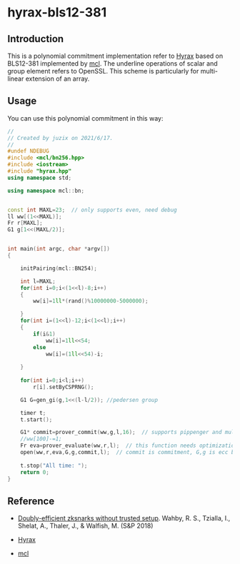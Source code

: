 # hyrax-bls12-381

## Introduction
This is a polynomial commitment implementation refer to [Hyrax](https://eprint.iacr.org/2017/1132.pdf) based on BLS12-381 implemented by [mcl](https://github.com/herumi/mcl). The underline operations of scalar and group element refers to OpenSSL.
This scheme is particularly for multi-linear extension of an array.

## Usage
You can use this polynomial commitment in this way:
```C++
//
// Created by juzix on 2021/6/17.
//
#undef NDEBUG
#include <mcl/bn256.hpp>
#include <iostream>
#include "hyrax.hpp"
using namespace std;

using namespace mcl::bn;


const int MAXL=23;  // only supports even, need debug
ll ww[(1<<MAXL)];
Fr r[MAXL];
G1 g[1<<(MAXL/2)];


int main(int argc, char *argv[])
{

    initPairing(mcl::BN254);

    int l=MAXL;
    for(int i=0;i<(1<<l)-8;i++)
    {
        ww[i]=1ll*(rand()%10000000-5000000);

    }
    for(int i=(1<<l)-12;i<(1<<l);i++)
    {
        if(i&1)
            ww[i]=1ll<<54;
        else    
            ww[i]=(1ll<<54)-i;
   
    }
    
    for(int i=0;i<l;i++)
        r[i].setByCSPRNG();

    G1 G=gen_gi(g,1<<(l-l/2)); //pedersen group

    timer t;
    t.start();

    G1* commit=prover_commit(ww,g,l,16);  // supports pippenger and multi-thread commit
    //ww[100]-=1;
    Fr eva=prover_evaluate(ww,r,l);  // this function needs optimization
    open(ww,r,eva,G,g,commit,l);  // commit is commitment, G,g is ecc bases, l is variable num
    
    t.stop("All time: ");
    return 0;
}
```

## Reference
- [Doubly-efficient zksnarks without trusted setup](https://doi.org/10.1109/SP.2018.00060). Wahby, R. S., Tzialla, I., Shelat, A., Thaler, J., & Walfish, M. (S&P 2018)

- [Hyrax](https://github.com/hyraxZK/hyraxZK.git)

- [mcl](https://github.com/herumi/mcl)
